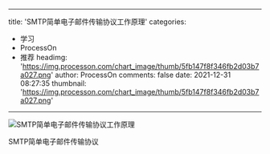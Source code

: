 
---
title: 'SMTP简单电子邮件传输协议工作原理'
categories: 
 - 学习
 - ProcessOn
 - 推荐
headimg: 'https://img.processon.com/chart_image/thumb/5fb147f8f346fb2d03b7a027.png'
author: ProcessOn
comments: false
date: 2021-12-31 08:27:35
thumbnail: 'https://img.processon.com/chart_image/thumb/5fb147f8f346fb2d03b7a027.png'
---

<div>   
<img class="thumb" alt="SMTP简单电子邮件传输协议工作原理" src="https://img.processon.com/chart_image/thumb/5fb147f8f346fb2d03b7a027.png" referrerpolicy="no-referrer">
<p>SMTP简单电子邮件传输协议</p>  
</div>
            